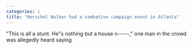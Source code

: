 ```yaml
---
categories: i
title: "Herschel Walker had a combative campaign event in Atlanta"
---
```

"This is all a stunt. He"s nothing but a house n-----," one man in the crowd was allegedly heard saying 